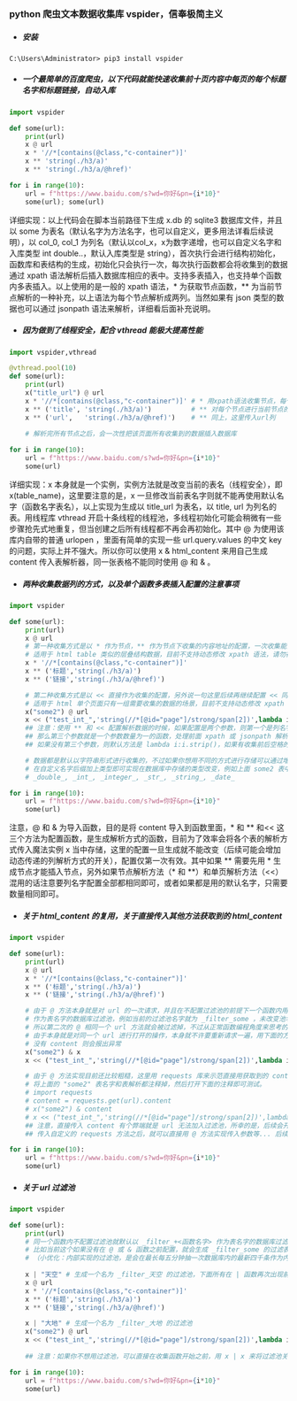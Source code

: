 ﻿### python 爬虫文本数据收集库 vspider，信奉极简主义

- ##### 安装
```
C:\Users\Administrator> pip3 install vspider
```
- ##### 一个最简单的百度爬虫，以下代码就能快速收集前十页内容中每页的每个标题名字和标题链接，自动入库

```python
import vspider

def some(url):
    print(url)
    x @ url
    x * '//*[contains(@class,"c-container")]'
    x ** 'string(./h3/a)'
    x ** 'string(./h3/a/@href)'

for i in range(10):
    url = f"https://www.baidu.com/s?wd=你好&pn={i*10}"
    some(url); some(url)
```

详细实现：以上代码会在脚本当前路径下生成 x.db 的 sqlite3 数据库文件，并且以 some 为表名（默认名字为方法名字，也可以自定义，更多用法详看后续说明），以 col_0, col_1 为列名（默认以col_x，x为数字递增，也可以自定义名字和入库类型 int double..，默认入库类型是 string），首次执行会进行结构初始化，函数库和表结构的生成，初始化只会执行一次，每次执行函数都会将收集到的数据通过 xpath 语法解析后插入数据库相应的表中。支持多表插入，也支持单个函数内多表插入。以上使用的是一般的 xpath 语法，\* 为获取节点函数，\*\* 为当前节点解析的一种补充，以上语法为每个节点解析成两列。当然如果有 json 类型的数据也可以通过 jsonpath 语法来解析，详细看后面补充说明。

- ##### 因为做到了线程安全，配合 vthread 能极大提高性能

```python
import vspider,vthread

@vthread.pool(10)
def some(url):
    print(url)
    x("title_url") @ url
    x * '//*[contains(@class,"c-container")]' # * 用xpath语法收集节点，每个节点将会传递给下一级处理
    x ** ('title', 'string(./h3/a)')          # ** 对每个节点进行当前节点的xpath解析，传入title列
    x ** ('url',   'string(./h3/a/@href)')    # ** 同上，这里传入url列
    
    # 解析完所有节点之后，会一次性把该页面所有收集到的数据插入数据库

for i in range(10):
    url = f"https://www.baidu.com/s?wd=你好&pn={i*10}"
    some(url)
```

详细实现：x 本身就是一个实例，实例方法就是改变当前的表名（线程安全），即 x(table_name)，这里要注意的是，x 一旦修改当前表名字则就不能再使用默认名字（函数名字表名），以上实现为生成以 title_url 为表名，以 title, url 为列名的表。用线程库 vthread 开启十条线程的线程池，多线程初始化可能会稍微有一些步骤抢先式地重复，但当创建之后所有线程都不再会再初始化。其中 @ 为使用该库内自带的普通 urlopen ，里面有简单的实现一些 url.query.values 的中文 key 的问题，实际上并不强大。所以你可以使用 x & html_content 来用自己生成 content 传入表解析器，同一张表格不能同时使用 @ 和 & 。

- ##### 两种收集数据列的方式，以及单个函数多表插入配置的注意事项

```python
import vspider

def some(url):
    print(url)
    x @ url
    # 第一种收集方式是以 * 作为节点，** 作为节点下收集的内容地址的配置，一次收集能多行数据
    # 适用于 html table 类似的层叠结构数据，目前不支持动态修改 xpath 语法，请勿在用 ** 和 << 函数时动态赋值 
    x * '//*[contains(@class,"c-container")]'
    x ** ('标题','string(./h3/a)')
    x ** ('链接','string(./h3/a/@href)')

    # 第二种收集方式是以 << 直接作为收集的配置，另外说一句这里后续再继续配置 << 同样也是可以实现多列，一次只能收集一行数据
    # 适用于 html 单个页面只有一组需要收集的数据的场景，目前不支持动态修改 xpath 语法，请勿在用 ** 和 << 函数时动态赋值 
    x("some2") @ url
    x << ("test_int_",'string(//*[@id="page"]/strong/span[2])',lambda i:i.strip()[:20])
    ## 注意：使用 ** 和 << 配置解析数据的时候，如果配置是两个参数，则第一个是列名字，第二个是解析方法，如果有第三个参数，
    ## 那么第三个参数就是一个参数数量为一的函数，处理前面 xpath 或 jsonpath 解析到的数据后续处理，处理后才会入库
    ## 如果没有第三个参数，则默认方法是 lambda i:i.strip()，如果有收集前后空格的需要，则主动添加置为 None 即可

    # 数据都是默认以字符串形式进行收集的，不过如果你想用不同的方式进行存储可以通过增加自定义名字即可实现
    # 在自定义名字后缀加上类型即可实现在数据库中存储的类型改变，例如上面 some2 表中 test_int_ 。目前支持的后缀有：
    # _double_, _int_, _integer_, _str_, _string_, _date_

for i in range(10):
    url = f"https://www.baidu.com/s?wd=你好&pn={i*10}"
    some(url)
```

注意，@ 和 & 为导入函数，目的是将 content 导入到函数里面，\* 和 \*\* 和<< 这三个方法为配置函数，是生成解析方式的函数，目前为了效率会将各个表的解析方式传入魔法实例 x 当中存储，这里的配置一旦生成就不能改变（后续可能会增加动态传递的列解析方式的开关），配置仅第一次有效。其中如果 \*\* 需要先用 \* 生成节点才能插入节点，另外如果节点解析方法（\* 和 \*\*）和单页解析方法（<<）混用的话注意要列名字配置全部都相同即可，或者如果都是用的默认名字，只需要数量相同即可。

- ##### 关于 html_content 的复用，关于直接传入其他方法获取到的 html_content

```python
import vspider

def some(url):
    print(url)
    x @ url
    x * '//*[contains(@class,"c-container")]'
    x ** ('标题','string(./h3/a)')
    x ** ('链接','string(./h3/a/@href)')

    # 由于 @ 方法本身就是对 url 的一次请求，并且在不配置过滤池的前提下一个函数内用的是 _filter_+<函数名字> 
    # 作为表名字的数据库过滤池，例如当前的过滤池名字就为 _filter_some ，未改变池名字情况下，之后的 @ 都会有去重
    # 所以第二次的 @ 相同一个 url 方法就会被过滤掉，不过从正常函数编程角度来思考的话，
    # 由于本身就是对同一个 url 进行打开的操作，本身就不许要重新请求一遍，用下面的方法就可以直接使用上面获得的 content
    # 没有 content 则会报出异常
    x("some2") & x
    x << ("test_int_",'string(//*[@id="page"]/strong/span[2])',lambda i:i.strip()[:20])

    # 由于 @ 方法实现目前还比较粗糙，这里用 requests 库来示范直接用获取到的 content 传入解析器。
    # 将上面的 "some2" 表名字和表解析都注释掉，然后打开下面的注释即可测试。
    # import requests
    # content = requests.get(url).content
    # x("some2") & content
    # x << ("test_int_",'string(//*[@id="page"]/strong/span[2])',lambda i:i.strip()[:20])
    ## 注意，直接传入 content 有个弊端就是 url 无法加入过滤池，所幸的是，后续会开发传入自定义 requests 的方法
    ## 传入自定义的 requests 方法之后，就可以直接用 @ 方法实现传入参数等... 后续的接口在实现之后会再补充说明

for i in range(10):
    url = f"https://www.baidu.com/s?wd=你好&pn={i*10}"
    some(url)
```

- ##### 关于 url 过滤池

```python
import vspider

def some(url):
    print(url)
    # 同一个函数内不配置过滤池就默认以 _filter_+<函数名字> 作为表名字的数据库过滤池，
    # 比如当前这个如果没有在 @ 或 & 函数之前配置，就会生成 _filter_some 的过滤表，表内部都是以 url 加盐的 md5 存储
    # （小优化：内部实现的过滤池，是会在最长每五分钟抽一次数据库内的最新四千条作为内存过滤池，如果内存里有就不用操作数据库了）
    
    x | "天空" # 生成一个名为 _filter_天空 的过滤池，下面所有在 | 函数再次出现前的 @ 收集到的 url 都会用这个数据库过滤
    x @ url
    x * '//*[contains(@class,"c-container")]'
    x ** ('标题','string(./h3/a)')
    x ** ('链接','string(./h3/a/@href)')

    x | "大地" # 生成一个名为 _filter_大地 的过滤池
    x("some2") @ url
    x << ("test_int_",'string(//*[@id="page"]/strong/span[2])',lambda i:i.strip()[:20])
    
    ## 注意：如果你不想用过滤池，可以直接在收集函数开始之前，用 x | x 来将过滤池关闭

for i in range(10):
    url = f"https://www.baidu.com/s?wd=你好&pn={i*10}"
    some(url)
```
